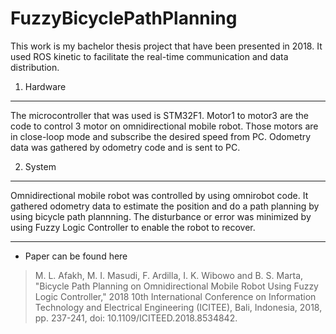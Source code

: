 # FuzzyBicyclePathPlanning
This work is my bachelor thesis project that have been presented in 2018. It used ROS kinetic to facilitate the real-time communication and data distribution.

1. Hardware
---
The microcontroller that was used is STM32F1.
Motor1 to motor3 are the code to control 3 motor on omnidirectional mobile robot. Those motors are in close-loop mode and subscribe the desired speed from PC.
Odometry data was gathered by odometry code and is sent to PC.

2. System
---
Omnidirectional mobile robot was controlled by using omnirobot code. It gathered odometry data to estimate the position and do a path planning by using bicycle path plannning.
The disturbance or error was minimized by using Fuzzy Logic Controller to enable the robot to recover.

---
* Paper can be found here
> M. L. Afakh, M. I. Masudi, F. Ardilla, I. K. Wibowo and B. S. Marta, "Bicycle Path Planning on Omnidirectional Mobile Robot Using Fuzzy Logic Controller," 2018 10th International Conference on Information Technology and Electrical Engineering (ICITEE), Bali, Indonesia, 2018, pp. 237-241, doi: 10.1109/ICITEED.2018.8534842.